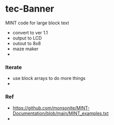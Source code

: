 # tec-Banner
MINT code for large block text
- convert to ver 1.1
- output to LCD
- outout to 8x8
- maze maker
- 

### Iterate
- use block arrays to do more things
- 

### Ref 
- https://github.com/monsonite/MINT-Documentation/blob/main/MINT_examples.txt
- 
